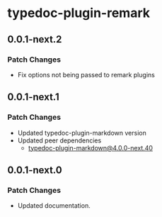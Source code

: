 # typedoc-plugin-remark

## 0.0.1-next.2

### Patch Changes

- Fix options not being passed to remark plugins

## 0.0.1-next.1

### Patch Changes

- Updated typedoc-plugin-markdown version
- Updated peer dependencies
  - typedoc-plugin-markdown@4.0.0-next.40

## 0.0.1-next.0

### Patch Changes

- Updated documentation.

